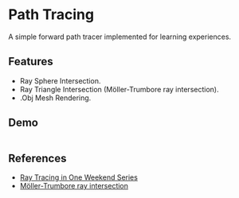 
# Path Tracing

A simple forward path tracer implemented for learning experiences.



## Features

- Ray Sphere Intersection.
- Ray Triangle Intersection (Möller-Trumbore ray intersection).
- .Obj Mesh Rendering.
## Demo

![]()
## References
- [Ray Tracing in One Weekend Series](https://raytracing.github.io/)
- [Möller-Trumbore ray intersection](https://en.wikipedia.org/wiki/M%C3%B6ller%E2%80%93Trumbore_intersection_algorithm)